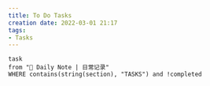 ```yaml
---
title: To Do Tasks
creation date: 2022-03-01 21:17 
tags:
- Tasks
---
```

```dataview
task 
from "📜 Daily Note | 日常记录" 
WHERE contains(string(section), "TASKS") and !completed
```

